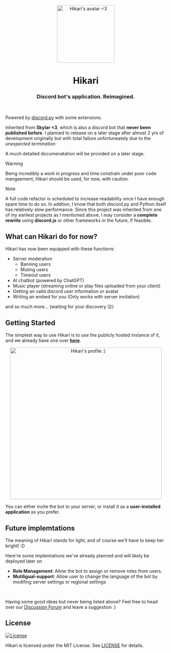 <!-- PROJECT SHIELDS -->
<!--
*** Markdown "reference style" are in-used to all links for readability.
*** Reference links are enclosed in brackets [ ] instead of parentheses ( ).
*** See the bottom of this document for the declaration of the reference variables
*** for contributors-url, forks-url, etc. This is an optional, concise syntax you may use.
*** https://www.markdownguide.org/basic-syntax/#reference-style-links
-->

<div align="center">
  <img height="180" width="180" src="https://raw.githubusercontent.com/HikariApp/assets/main/img/avatar_round.png" alt="Hikari's avatar <3" />
  <h1>Hikari</h1>
  <h3>Discord bot's application. Reimagined.</h3>
</div>

<br>

Powered by [discord.py][discord.py_GitHub] with some extensions.

Inherited from **Skylar <3**, which is also a discord bot that **never been published before**. I planned to release on a later stage after almost 2 yrs of development originally but with total failure unfortuneately due to the *unexpected termination*

A much detailed documenatation will be provided on a later stage.

> [!WARNING]
> Being incredibly a work in progress and time constrain under poor code mangaement, Hikari should be used, for now, with caution.

> [!NOTE]
> A full code refactor is scheduled to increase readability once I have enough spare time to do so. In addtion, I know that both discord.py and Python itself has relatively slow performance. Since this project was inherited from one of my earliest projects as I mentioned above, I may consider a **complete rewrite** using **discord.js** or other frameworks in the future, if feasible.

## What can Hikari do for now?

Hikari has now been equipped with these functions:
- Server moderation
   - Banning users
   - Muting users
   - Timeout users
- AI chatbot (powered by ChatGPT)
- Music player (streaming online or play files uploaded from your client)
- Getting an vaild discord user information or avatar
- Writing an embed for you (Only works with server invitation)

and so much more... (waiting for your discovery 😉)

## Getting Started

The simplest way to use Hikari is to use the publicly hosted instance of it, and we already have one over **[here][Bot_outh_link]**.

<p align="center">
  <a href="https://discord.com/oauth2/authorize?client_id=1356195507751358500"><img width="475" src="https://api.lolicon.wtf/discord-api/user/1356195507751358500" alt="Hikari's profile :)"></img></a>
</p>

You can either invite the bot to your server, or install it as a **user-installed application** as you prefer.

## Future implemtations

The meaning of Hikari stands for light, and of course we'll have to keep her bright! :D

Here're some implemtations we've already planned and will likely be deployed later on

- **Role Management**: Allow the bot to assign or remove roles from users.
- **Mutiligual-support**: Allow user to change the language of the bot by modifing server settings or regional settings

<br>

Having some good ideas but never being listed above? Feel free to head over our [Discussion Forum](https://github.com/Hikari-Discord/Hikari-Internal/discussions) and leave a suggestion :)

## License
[![License](https://img.shields.io/github/license/HikariApp/Hikari?logo=github&style=for-the-badge)](LICENSE)

Hikari is licensed under the MIT License. See [LICENSE](LICENSE) for details.





<!--Links in use in this markdown for refrences-->

[discord.py_GitHub]: https://github.com/Rapptz/discord.py

[Bot_outh_link]: https://discord.com/oauth2/authorize?client_id=1356195507751358500

[Python]: https://www.python.org/downloads/

